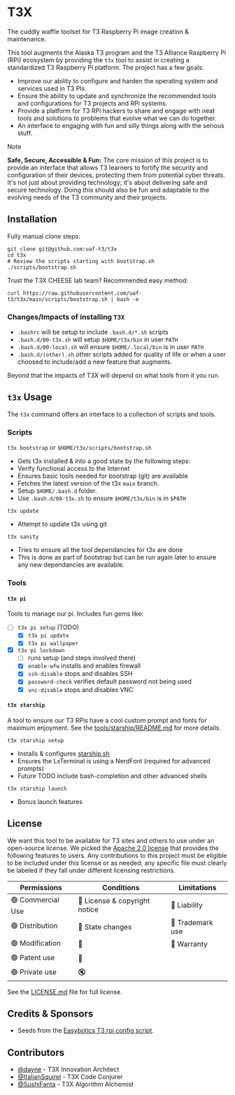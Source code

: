 # T3X
The cuddly waffle toolset for T3 Raspberry Pi image creation & maintenance.

This tool augments the Alaska T3 program and the T3 Alliance Raspberry Pi (RPi) ecosystem by providing the `t3x` tool to assist in creating a standardized T3 Raspberry Pi platform.  The project has a few goals:
- Improve our ability to configure and harden the operating system and services used in T3 PIs.
- Ensure the ability to update and synchronize the recommended tools and configurations for T3 projects and RPi systems.
- Provide a platform for T3 RPi hackers to share and engage with neat tools and solutions to problems that evolve what we can do together.
- An interface to engaging with fun and silly things along with the serious stuff.

> [!note] 
> **Safe, Secure, Accessible & Fun:** The core mission of this project is to provide an interface that allows T3 learners to fortify the security and configuration of their devices, protecting them from potential cyber threats. It's not just about providing technology; it's about delivering safe and secure technology. Doing this should also be fun and adaptable to the evolving needs of the T3 community and their projects.

## Installation

Fully manual clone steps:
```
git clone git@github.com:uaf-t3/t3x
cd t3x
# Review the scripts starting with bootstrap.sh
./scripts/bootstrap.sh
```

Trust the T3X CHEESE lab team? Recommended easy method:
```
curl https://raw.githubusercontent.com/uaf-t3/t3x/main/scripts/bootstrap.sh | bash -e
```

### Changes/Impacts of installing `T3X`

- `.bashrc` will be setup to include `.bash.d/*.sh` scripts
- `.bash.d/00-t3x.sh` will setup `$HOME/t3x/bin` in user `PATH`
- `.bash.d/00-local.sh` will ensure `$HOME/.local/bin` is in user `PATH`
- `.bash.d/(other).sh` other scripts added for quality of life or when a user choosed to include/add a new feature that augments. 

Beyond that the impacts of T3X will depend on what tools from it you run.

## `t3x` Usage

The `t3x` command offers an interface to a collection of scripts and tools.

### Scripts

`t3x bootstrap` or `$HOME/t3x/scripts/bootstrap.sh` 
- Gets t3x installed & into a good state by the following steps:
- Verify functional access to the Internet
- Ensures basic tools needed for bootstrap (git) are available
- Fetches the latest version of the t3x `main` branch. 
- Setup `$HOME/.bash.d` folder.
- Use `.bash.d/00-t3x.sh` to ensure `$HOME/t3x/bin` is in `$PATH`

`t3x update`
- Attempt to update t3x using git

`t3x sanity`
- Tries to ensure all the tool dependancies for t3x are done
- This is done as part of bootstrap but can be run again later to ensure any new dependancies are available.

### Tools

#### `t3x pi` 
Tools to manage our pi.  Includes fun gems like:
- [ ] `t3x pi setup` (TODO)
  - [x] `t3x pi update`
  - [x] `t3x pi wallpaper`
- [x] `t3x pi lockdown`
  - [ ] runs setup (and steps involved there)
  - [x] `enable-wfw` installs and enables firewall
  - [x] `ssh-disable` stops and disables SSH
  - [x] `password-check` verifies default password not being used
  - [x] `vnc-disable` stops and disables VNC

#### `t3x starship`

A tool to ensure our T3 RPis have a cool custom prompt and fonts for maximum enjoyment.  See the [tools/starship/README.md](./tools/starship/README.md) for more details.  

`t3x starship setup`
- Installs & configures [starship.sh](https://starship.sh)
- Ensures the LxTerminal is using a NerdFont (required for advanced prompts)
- Future TODO include bash-completion and other advanced shells

`t3x starship launch`
- Bonus launch features

## License

We want this tool to be available for T3 sites and others to use under an 
open-source license. We picked the [Apache 2.0 license](https://choosealicense.com/licenses/apache-2.0/) 
that provides the following features to users. Any contributions to this project
must be eligible to be included under this license or as needed; any specific file must clearly be labeled if they fall under different licensing restrictions. 

| Permissions | Conditions | Limitations |
| ----------- | ---------- | ----------- | 
| :green_circle: Commercial Use | :large_blue_circle: License & copyright notice | :red_circle: Liability |
| :green_circle: Distribution   | :large_blue_circle: State changes | :red_circle: Trademark use |
| :green_circle: Modification   | :memo:   | :red_circle: Warranty |
| :green_circle: Patent use     | :scroll: | |
| :green_circle: Private use    | :mute:   | |

See the [LICENSE.md](LICENSE.md) file for full license. 

## Credits & Sponsors

- Seeds from the [Easybotics T3 rpi config script](https://github.com/easybotics/t3-rpi-config-script).

## Contributors

- [@dayne](https://github.com/dayne) - T3X Innovation Architect
- [@ItalianSquirel](https://github.com/ItalianSquirel) - T3X Code Conjurer
- [@SushiFanta](https://github.com/SushiFanta) - T3X Algorithm Alchemist
